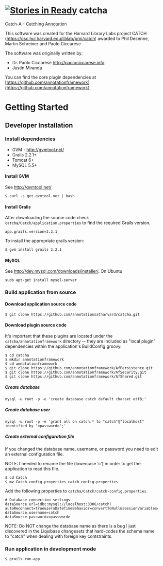 [![Stories in Ready](https://badge.waffle.io/annotationsatharvard/catcha.png?label=ready&title=Ready)](https://waffle.io/annotationsatharvard/catcha)
catcha
======

Catch-A - Catching Annotation

This software was created for the Harvard Library Labs project CATCH (https://osc.hul.harvard.edu/liblab/proj/catch) awarded to Phil Desenne, Martin Schreiner and Paolo Ciccarese

The software was originally written by:
* Dr. Paolo Ciccarese http://paolociccarese.info
* Justin Miranda

You can find the core plugin dependencies at [https://github.com/annotationframework](https://github.com/annotationframework).

# Getting Started

## Developer Installation

### Install dependencies
* GVM - http://gvmtool.net/
* Grails 2.2.1+
* Tomcat 6+
* MySQL 5.5+

#### Install GVM
See http://gvmtool.net/
```
$ curl -s get.gvmtool.net | bash
```

#### Install Grails
After downloading the source code check `catcha/Catch/application.properties` to find the required Grails version.
```
app.grails.version=2.2.1
```

To install the appropriate grails version:
```
$ gvm install grails 2.2.1
```

#### MySQL 
See http://dev.mysql.com/downloads/installer/. On Ubuntu 
```
sudo apt-get install mysql-server
```

### Build application from source 

#### Download application source code
```
$ git clone https://github.com/annotationsatharvard/catcha.git
```

#### Download plugin source code
It's important that these plugins are located under the `catcha/annotationframework` directory -- they are included as "local plugin" dependencies within the application's BuildConfig.groovy.
```
$ cd catcha 
$ mkdir annotationframework
$ cd annotationframework
$ git clone https://github.com/annotationframework/AfPersistence.git
$ git clone https://github.com/annotationframework/AfSecurity.git
$ git clone https://github.com/annotationframework/AfShared.git
```

##### Create database 
```
mysql -u root -p -e 'create database catch default charset utf8;'
```
##### Create database user 
```
mysql -u root -p -e 'grant all on catch.* to "catch"@"localhost" identified by "<password>";'
```

##### Create external configuration file 
If you changed the database name, username, or password you need to edit an external configuration file.

NOTE: I needed to rename the file (lowercase 'c') in order to get the application to read this file.
```
$ cd Catch
$ mv Catch-config.properties catch-config.properties
```

Add the following properties to `catcha/Catch/catch-config.properties`.
```
# Database connection settings
dataSource.url=jdbc:mysql://localhost:3306/catch?autoReconnect=true&zeroDateTimeBehavior=convertToNull&sessionVariables=storage_engine=InnoDB
dataSource.username=catch
dataSource.password=<password>
```

NOTE: Do NOT change the database name as there is a bug I just discovered in the Liquibase changesets that hard-codes the schema name to "catch" when dealing with foreign key contstraints.

### Run application in development mode
```
$ grails run-app
```







